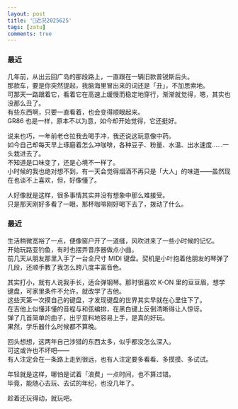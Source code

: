 ```yaml
---
layout: post
title: '🌈近况2025625'
tags: [zatu]
comments: true
---
```


### 最近
几年前，从出云回广岛的那段路上，一直跟在一辆旧款普锐斯后头。  
那款车，要是你突然提起，我脑海里冒出来的词还是「丑」，不加思索地。  
可那天一路跟着它，看着它在高速上缓慢而稳定地穿行，渐渐就觉得，嗯，其实也没那么丑了。  
有些东西啊，只要一直看着，也会变得顺眼起来。  
GR86 也是一样，原本不以为意，如今却开始觉得，它还挺好。  

说来也巧，一年前老仓拉我去喝手冲，我还说这玩意像中药。  
如今自己却每天早上琢磨着怎么冲咖啡，各种豆子、粉量、水温、出水速度……一头栽进去了。  
不知道是口味变了，还是心境不一样了。  
小时候的我也绝对想不到，有一天会觉得烟酒不再只是「大人」的味道——虽然现在也谈不上喜欢，但，好像懂了。  

人好像就是这样，很多事情其实并没有想象中那么难接受。  
只是那天刚好多看了一眼，那杯咖啡刚好喝下去了，拨动了什么。  

### 最近
生活稍微宽裕了一点，便像窗户开了一道缝，风吹进来了一些小时候的记忆。  
开始玩路亚钓鱼，有时也摆弄音序器做点小曲。   
前几天从朋友那里入手了一台全尺寸 MIDI 键盘。契机是小叶抱着他朋友的琴弹了几段，还顺手教了我怎么跨八度丰富音色。      

其实打小，就有人说我手长，适合弹钢琴。那时很喜欢 K-ON 里的豆豆眉，想学键盘，可家里条件不允许，就改学了吉他。  
这些天第一次摸自己的键盘，才发现键盘的世界其实早就在心里住下了。  
在吉他上似懂非懂的音程与和弦编排，在黑白键上反倒清晰得让人惊讶。  
弹了几首简单的曲子，出乎意料地容易上手，是真的好玩。  
果然，学乐器什么时候都不算晚。  

回头想想，这两年自己涉猎的东西太多，似乎都没怎么深入。  
可这或许也不坏吧——  
有人注定会在一条路上走到很远，也有人注定要多看看、多摸摸、多试试。  

年轻就是这样，哪怕是试着「浪费」一点时间，也不算过错。  
毕竟，能随心去玩、去试的年纪，也没几年了。  

趁着还玩得动，就玩吧。  



